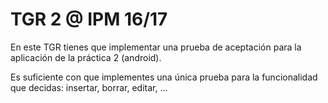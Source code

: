 # TGR 2 @ IPM 16/17

En este TGR tienes que implementar una prueba de aceptación para la aplicación
de la práctica 2 (android).

Es suficiente con que implementes una única prueba para la funcionalidad que
decidas: insertar, borrar, editar, ...
